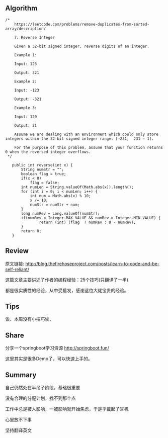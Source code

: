 ## Algorithm ##
````
/*
    https://leetcode.com/problems/remove-duplicates-from-sorted-array/description/
     
    7. Reverse Integer
    
    Given a 32-bit signed integer, reverse digits of an integer. 
    
    Example 1:

    Input: 123
    
    Output: 321
    
    Example 2:
    
    Input: -123
    
    Output: -321
    
    Example 3:
    
    Input: 120
    
    Output: 21
    
    Assume we are dealing with an environment which could only store integers within the 32-bit signed integer range: [−231,  231 − 1]. 
    
    For the purpose of this problem, assume that your function returns 0 when the reversed integer overflows.
 */
 ````
 
 ````
    public int reverse(int x) {
        String numStr = "";
        boolean flag = true;
        if(x < 0)
            flag = false;
        int numLen = String.valueOf(Math.abs(x)).length();
        for (int i = 0; i < numLen; i++) {
            int num = Math.abs(x) % 10;
            x /= 10;
            numStr = numStr + num;
        }
        long numRev = Long.valueOf(numStr);
        if(numRev < Integer.MAX_VALUE && numRev > Integer.MIN_VALUE) {
                return (int) (flag  ? numRev : 0 - numRev);
        }
        return 0;
    }
 ````
 
## Review ##

原文链接: http://blog.thefirehoseproject.com/posts/learn-to-code-and-be-self-reliant/

这篇文章主要讲述了作者的编程经验：25个技巧(只翻译了一半)

都是很实质性的经验，从中受启发，感谢这位大佬宝贵的经验。


## Tips ##

诶、本周没有小技巧诶、
        
## Share ##

分享一个springboot学习资源   http://springboot.fun/

这里其实是很多Demo了，可以快速上手的。

## Summary ##

自己仍然处在半吊子阶段，基础很重要

没有合理的分配计划，找不到那个点

工作中总是被人影响，一被影响就开始焦虑，于是乎戴起了耳机

心里放不下事

坚持翻译英文

